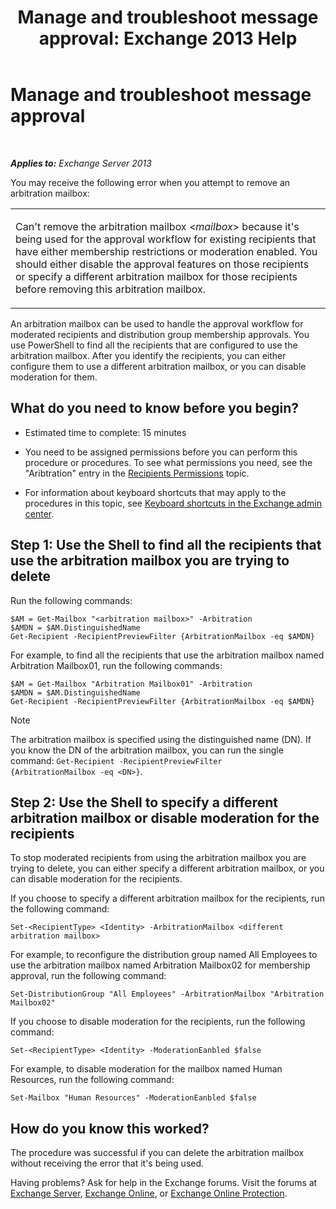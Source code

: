 ﻿---
title: 'Manage and troubleshoot message approval: Exchange 2013 Help'
TOCTitle: Manage and troubleshoot message approval
ms:assetid: 860df43f-a05b-4da3-83f1-68d3123a923d
ms:mtpsurl: https://technet.microsoft.com/en-us/library/Dd298110(v=EXCHG.150)
ms:contentKeyID: 50934218
ms.date: 12/10/2017
mtps_version: v=EXCHG.150
---

# Manage and troubleshoot message approval

 

_**Applies to:** Exchange Server 2013_


You may receive the following error when you attempt to remove an arbitration mailbox:


<table>
<colgroup>
<col style="width: 100%" />
</colgroup>
<tbody>
<tr class="odd">
<td><p>Can't remove the arbitration mailbox &lt;<em>mailbox</em>&gt; because it's being used for the approval workflow for existing recipients that have either membership restrictions or moderation enabled. You should either disable the approval features on those recipients or specify a different arbitration mailbox for those recipients before removing this arbitration mailbox.</p></td>
</tr>
</tbody>
</table>


An arbitration mailbox can be used to handle the approval workflow for moderated recipients and distribution group membership approvals. You use PowerShell to find all the recipients that are configured to use the arbitration mailbox. After you identify the recipients, you can either configure them to use a different arbitration mailbox, or you can disable moderation for them.

## What do you need to know before you begin?

  - Estimated time to complete: 15 minutes

  - You need to be assigned permissions before you can perform this procedure or procedures. To see what permissions you need, see the "Aribtration" entry in the [Recipients Permissions](recipients-permissions-exchange-2013-help.md) topic.

  - For information about keyboard shortcuts that may apply to the procedures in this topic, see [Keyboard shortcuts in the Exchange admin center](keyboard-shortcuts-in-the-exchange-admin-center-exchange-online-protection-help.md).

## Step 1: Use the Shell to find all the recipients that use the arbitration mailbox you are trying to delete

Run the following commands:

    $AM = Get-Mailbox "<arbitration mailbox>" -Arbitration
    $AMDN = $AM.DistinguishedName
    Get-Recipient -RecipientPreviewFilter {ArbitrationMailbox -eq $AMDN}

For example, to find all the recipients that use the arbitration mailbox named Arbitration Mailbox01, run the following commands:

    $AM = Get-Mailbox "Arbitration Mailbox01" -Arbitration
    $AMDN = $AM.DistinguishedName
    Get-Recipient -RecipientPreviewFilter {ArbitrationMailbox -eq $AMDN}


> [!NOTE]
> The arbitration mailbox is specified using the distinguished name (DN). If you know the DN of the arbitration mailbox, you can run the single command: <CODE>Get-Recipient -RecipientPreviewFilter {ArbitrationMailbox -eq &lt;DN&gt;}</CODE>.



## Step 2: Use the Shell to specify a different arbitration mailbox or disable moderation for the recipients

To stop moderated recipients from using the arbitration mailbox you are trying to delete, you can either specify a different arbitration mailbox, or you can disable moderation for the recipients.

If you choose to specify a different arbitration mailbox for the recipients, run the following command:

    Set-<RecipientType> <Identity> -ArbitrationMailbox <different arbitration mailbox>

For example, to reconfigure the distribution group named All Employees to use the arbitration mailbox named Arbitration Mailbox02 for membership approval, run the following command:

    Set-DistributionGroup "All Employees" -ArbitrationMailbox "Arbitration Mailbox02"

If you choose to disable moderation for the recipients, run the following command:

    Set-<RecipientType> <Identity> -ModerationEanbled $false

For example, to disable moderation for the mailbox named Human Resources, run the following command:

    Set-Mailbox "Human Resources" -ModerationEanbled $false

## How do you know this worked?

The procedure was successful if you can delete the arbitration mailbox without receiving the error that it's being used.

Having problems? Ask for help in the Exchange forums. Visit the forums at [Exchange Server](https://go.microsoft.com/fwlink/p/?linkid=60612), [Exchange Online](https://go.microsoft.com/fwlink/p/?linkid=267542), or [Exchange Online Protection](https://go.microsoft.com/fwlink/p/?linkid=285351).

